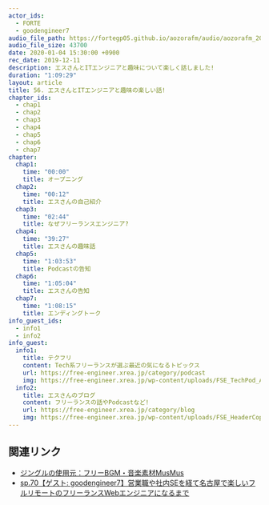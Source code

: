 ```yaml
---
actor_ids:
  - FORTE
  - goodengineer7
audio_file_path: https://fortegp05.github.io/aozorafm/audio/aozorafm_20200104_01.mp3
audio_file_size: 43700
date: 2020-01-04 15:30:00 +0900
rec_date: 2019-12-11
description: エスさんとITエンジニアと趣味について楽しく話しました!
duration: "1:09:29"
layout: article
title: 56. エスさんとITエンジニアと趣味の楽しい話!
chapter_ids:
  - chap1
  - chap2
  - chap3
  - chap4
  - chap5
  - chap6
  - chap7
chapter:
  chap1:
    time: "00:00"
    title: オープニング
  chap2:
    time: "00:12"
    title: エスさんの自己紹介
  chap3:
    time: "02:44"
    title: なぜフリーランスエンジニア?
  chap4:
    time: "39:27"
    title: エスさんの趣味話
  chap5:
    time: "1:03:53"
    title: Podcastの告知
  chap6:
    time: "1:05:04"
    title: エスさんの告知
  chap7:
    time: "1:08:15"
    title: エンディングトーク
info_guest_ids:
  - info1
  - info2
info_guest:
  info1:
    title: テクフリ
    content: Tech系フリーランスが選ぶ最近の気になるトピックス
    url: https://free-engineer.xrea.jp/category/podcast
    img: https://free-engineer.xrea.jp/wp-content/uploads/FSE_TechPod_Artwork_800x800.png
  info2:
    title: エスさんのブログ
    content: フリーランスの話やPodcastなど!
    url: https://free-engineer.xrea.jp/category/blog
    img: https://free-engineer.xrea.jp/wp-content/uploads/FSE_HeaderCopy_1060x400.jpg
---
```


## 関連リンク
- [ジングルの使用元：フリーBGM・音楽素材MusMus](http://musmus.main.jp/)
- [sp.70【ゲスト: goodengineer7】営業職や社内SEを経て名古屋で楽しいフルリモートのフリーランスWebエンジニアになるまで](https://shiganai.org/ep/sp70-goodengineer7)
